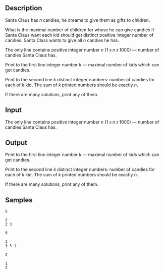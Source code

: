 ## Description

<div><p>Santa Claus has <span class="tex-span"><i>n</i></span> candies, he dreams to give them as gifts to children.</p><p>What is the maximal number of children for whose he can give candies if Santa Claus want each kid should get <span class="tex-font-style-it">distinct</span> positive integer number of candies. Santa Class wants to give all <span class="tex-span"><i>n</i></span> candies he has.</p></div><div class="input-specification"><p>The only line contains positive integer number <span class="tex-span"><i>n</i></span> (<span class="tex-span">1 ≤ <i>n</i> ≤ 1000</span>) — number of candies Santa Claus has.</p></div><div class="output-specification"><p>Print to the first line integer number <span class="tex-span"><i>k</i></span> — maximal number of kids which can get candies.</p><p>Print to the second line <span class="tex-span"><i>k</i></span> <span class="tex-font-style-it">distinct</span> integer numbers: number of candies for each of <span class="tex-span"><i>k</i></span> kid. The sum of <span class="tex-span"><i>k</i></span> printed numbers should be exactly <span class="tex-span"><i>n</i></span>.</p><p>If there are many solutions, print any of them.</p></div>

## Input

<p>The only line contains positive integer number <span class="tex-span"><i>n</i></span> (<span class="tex-span">1 ≤ <i>n</i> ≤ 1000</span>) — number of candies Santa Claus has.</p>

## Output

<p>Print to the first line integer number <span class="tex-span"><i>k</i></span> — maximal number of kids which can get candies.</p><p>Print to the second line <span class="tex-span"><i>k</i></span> <span class="tex-font-style-it">distinct</span> integer numbers: number of candies for each of <span class="tex-span"><i>k</i></span> kid. The sum of <span class="tex-span"><i>k</i></span> printed numbers should be exactly <span class="tex-span"><i>n</i></span>.</p><p>If there are many solutions, print any of them.</p>

## Samples

```input1
5

```

```output1
2
2 3

```






```input2
9

```

```output2
3
3 5 1

```






```input3
2

```

```output3
1
2 

```



